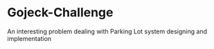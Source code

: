 # Gojeck-Challenge
An interesting problem dealing with Parking Lot system designing and implementation
